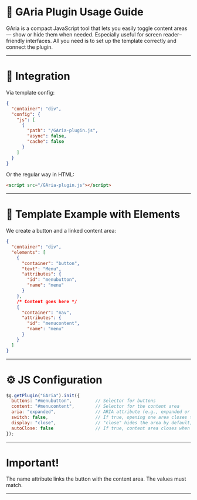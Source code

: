 # 📘 GAria Plugin Usage Guide

GAria is a compact JavaScript tool that lets you easily toggle content areas — show or hide them when needed. Especially useful for screen reader–friendly interfaces.
All you need is to set up the template correctly and connect the plugin.

---

# 🔌 Integration

Via template config:

```json
{
  "container": "div",
  "config": {
    "js": [
      {
        "path": "/GAria-plugin.js",
        "async": false,
        "cache": false
      }
    ]
  }
}
```

Or the regular way in HTML:

```html
<script src="/GAria-plugin.js"></script>
```

---

# 🧱 Template Example with Elements

We create a button and a linked content area:

```json
{
  "container": "div",
  "elements": [
    {
      "container": "button",
      "text": "Menu",
      "attributes": {
        "id": "menubutton",
        "name": "menu"
      }
    },
    /* Content goes here */
    {
      "container": "nav",
      "attributes": {
        "id": "menucontent",
        "name": "menu"
      }
    }
  ]
}
```

---

# ⚙️ JS Configuration

```js
$g.getPlugin("GAria").init({
  buttons: "#menubutton",         // Selector for buttons
  content: "#menucontent",        // Selector for the content area
  aria: "expanded",               // ARIA attribute (e.g., expanded or pressed)
  switch: false,                  // If true, opening one area closes the others
  display: "close",               // "close" hides the area by default; "open" shows the first one
  autoClose: false                // If true, content area closes when clicked
});
```

---

# Important!

The name attribute links the button with the content area. The values must match.
 
 
 ---
 